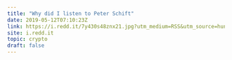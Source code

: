```yaml
---
title: "Why did I listen to Peter Schift"
date: 2019-05-12T07:10:23Z
link: https://i.redd.it/7y430s48znx21.jpg?utm_medium=RSS&utm_source=hune
site: i.redd.it
topic: crypto
draft: false
---
```

